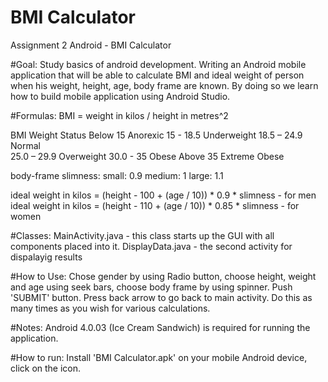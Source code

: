 # BMI Calculator
Assignment 2 Android - BMI Calculator

#Goal: 
Study basics of android development. Writing an Android mobile application that will be able to calculate BMI and ideal weight of person when his weight, height, age, body frame are known.
By doing so we learn how to build mobile application using Android Studio.

#Formulas:
BMI = weight in kilos / height in metres^2

BMI                     Weight Status 
Below 15	        Anorexic
15 - 18.5               Underweight 
18.5 – 24.9             Normal 			     
25.0 – 29.9 	        Overweight 
30.0 - 35               Obese
Above 35	        Extreme Obese

body-frame	      slimness:
small:  		0.9
medium: 		  1
large:  		1.1
    
   ideal weight in kilos = (height - 100 + (age / 10)) * 0.9 * slimness - for men
   ideal weight in kilos = (height - 110 + (age / 10)) * 0.85 * slimness - for women

#Classes:
MainActivity.java - this class starts up the GUI with all components placed into it.
DisplayData.java - the second activity for dispalayig results

#How to Use:
Chose gender by using Radio button, choose height, weight and age using seek bars, choose body frame by using spinner. Push 'SUBMIT' button. Press back arrow to go back to main activity.
Do this as many times as you wish for various calculations.

#Notes:
Android 4.0.03 (Ice Cream Sandwich) is required for running the application.

#How to run:
Install 'BMI Calculator.apk' on your mobile Android device, click on the icon.
